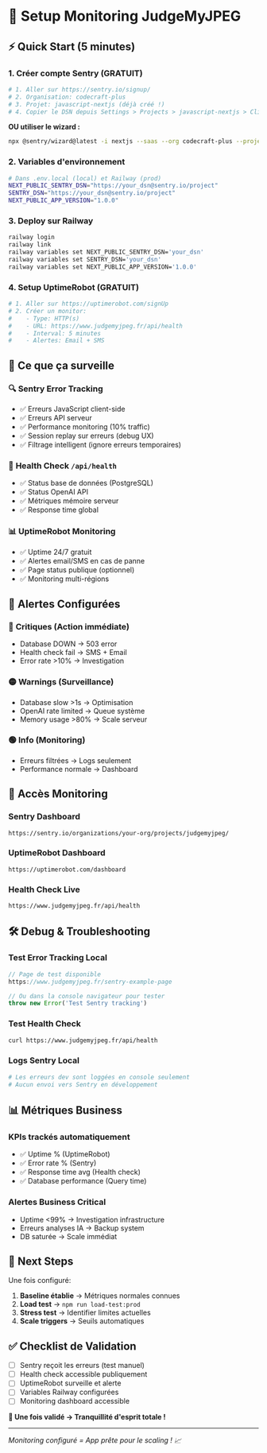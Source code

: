 # 🚨 Setup Monitoring JudgeMyJPEG

## ⚡ Quick Start (5 minutes)

### 1. Créer compte Sentry (GRATUIT)
```bash
# 1. Aller sur https://sentry.io/signup/
# 2. Organisation: codecraft-plus
# 3. Projet: javascript-nextjs (déjà créé !)
# 4. Copier le DSN depuis Settings > Projects > javascript-nextjs > Client Keys
```

**OU utiliser le wizard :**
```bash
npx @sentry/wizard@latest -i nextjs --saas --org codecraft-plus --project javascript-nextjs
```

### 2. Variables d'environnement
```bash
# Dans .env.local (local) et Railway (prod)
NEXT_PUBLIC_SENTRY_DSN="https://your_dsn@sentry.io/project"
SENTRY_DSN="https://your_dsn@sentry.io/project"  
NEXT_PUBLIC_APP_VERSION="1.0.0"
```

### 3. Deploy sur Railway
```bash
railway login
railway link
railway variables set NEXT_PUBLIC_SENTRY_DSN='your_dsn'
railway variables set SENTRY_DSN='your_dsn'
railway variables set NEXT_PUBLIC_APP_VERSION='1.0.0'
```

### 4. Setup UptimeRobot (GRATUIT)
```bash
# 1. Aller sur https://uptimerobot.com/signUp
# 2. Créer un monitor:
#    - Type: HTTP(s)
#    - URL: https://www.judgemyjpeg.fr/api/health
#    - Interval: 5 minutes
#    - Alertes: Email + SMS
```

## 🎯 Ce que ça surveille

### 🔍 **Sentry Error Tracking**
- ✅ Erreurs JavaScript client-side
- ✅ Erreurs API serveur 
- ✅ Performance monitoring (10% traffic)
- ✅ Session replay sur erreurs (debug UX)
- ✅ Filtrage intelligent (ignore erreurs temporaires)

### 🏥 **Health Check `/api/health`**
- ✅ Status base de données (PostgreSQL)
- ✅ Status OpenAI API
- ✅ Métriques mémoire serveur
- ✅ Response time global

### 📊 **UptimeRobot Monitoring**
- ✅ Uptime 24/7 gratuit
- ✅ Alertes email/SMS en cas de panne
- ✅ Page status publique (optionnel)
- ✅ Monitoring multi-régions

## 🚨 Alertes Configurées

### 🔴 **Critiques (Action immédiate)**
- Database DOWN → 503 error
- Health check fail → SMS + Email
- Error rate >10% → Investigation

### 🟡 **Warnings (Surveillance)**
- Database slow >1s → Optimisation
- OpenAI rate limited → Queue système
- Memory usage >80% → Scale serveur

### 🟢 **Info (Monitoring)**
- Erreurs filtrées → Logs seulement
- Performance normale → Dashboard

## 📱 Accès Monitoring

### Sentry Dashboard
```
https://sentry.io/organizations/your-org/projects/judgemyjpeg/
```

### UptimeRobot Dashboard  
```
https://uptimerobot.com/dashboard
```

### Health Check Live
```
https://www.judgemyjpeg.fr/api/health
```

## 🛠️ Debug & Troubleshooting

### Test Error Tracking Local
```javascript
// Page de test disponible
https://www.judgemyjpeg.fr/sentry-example-page

// Ou dans la console navigateur pour tester
throw new Error('Test Sentry tracking')
```

### Test Health Check
```bash
curl https://www.judgemyjpeg.fr/api/health
```

### Logs Sentry Local
```bash
# Les erreurs dev sont loggées en console seulement
# Aucun envoi vers Sentry en développement
```

## 📊 Métriques Business

### KPIs trackés automatiquement
- ✅ Uptime % (UptimeRobot)
- ✅ Error rate % (Sentry)  
- ✅ Response time avg (Health check)
- ✅ Database performance (Query time)

### Alertes Business Critical
- Uptime <99% → Investigation infrastructure
- Erreurs analyses IA → Backup system
- DB saturée → Scale immédiat

## 🎯 Next Steps

Une fois configuré:

1. **Baseline établie** → Métriques normales connues
2. **Load test** → `npm run load-test:prod`
3. **Stress test** → Identifier limites actuelles
4. **Scale triggers** → Seuils automatiques

## ✅ Checklist de Validation

- [ ] Sentry reçoit les erreurs (test manuel)
- [ ] Health check accessible publiquement
- [ ] UptimeRobot surveille et alerte
- [ ] Variables Railway configurées
- [ ] Monitoring dashboard accessible

**🚀 Une fois validé → Tranquillité d'esprit totale !**

---

*Monitoring configuré = App prête pour le scaling ! 📈*